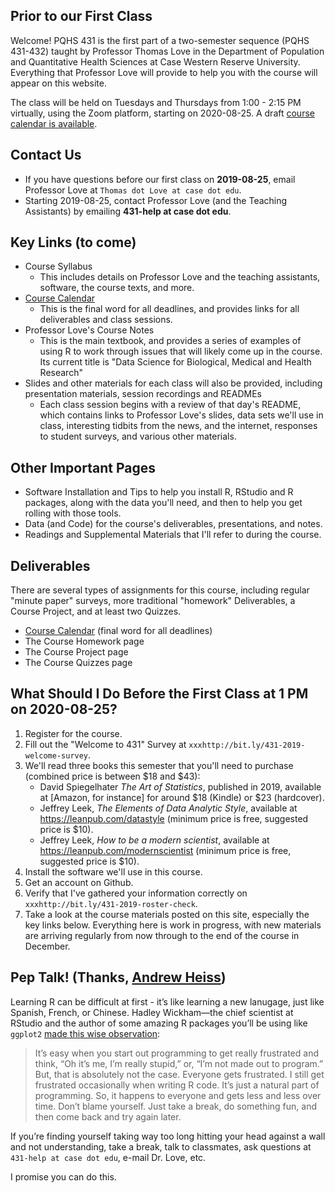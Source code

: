 ## Prior to our First Class

Welcome! PQHS 431 is the first part of a two-semester sequence (PQHS 431-432) taught by Professor Thomas Love in the Department of Population and Quantitative Health Sciences at Case Western Reserve University. Everything that Professor Love will provide to help you with the course will appear on this website.

The class will be held on Tuesdays and Thursdays from 1:00 - 2:15 PM virtually, using the Zoom platform, starting on 2020-08-25. A draft [course calendar is available](https://github.com/THOMASELOVE/431-2020/blob/master/calendar.md).

## Contact Us

- If you have questions before our first class on **2019-08-25**, email Professor Love at `Thomas dot Love at case dot edu`.
- Starting 2019-08-25, contact Professor Love (and the Teaching Assistants) by emailing **431-help at case dot edu**. 

## Key Links (to come)

- Course Syllabus
    - This includes details on Professor Love and the teaching assistants, software, the course texts, and more.
- [Course Calendar](https://github.com/THOMASELOVE/431-2020/blob/master/calendar.md) 
    - This is the final word for all deadlines, and provides links for all deliverables and class sessions.
- Professor Love's Course Notes
    - This is the main textbook, and provides a series of examples of using R to work through issues that will likely come up in the course. Its current title is "Data Science for Biological, Medical and Health Research"
- Slides and other materials for each class will also be provided, including presentation materials, session recordings and READMEs
    - Each class session begins with a review of that day's README, which contains links to Professor Love's slides, data sets we'll use in class, interesting tidbits from the news, and the internet, responses to student surveys, and various other materials. 

## Other Important Pages

- Software Installation and Tips to help you install R, RStudio and R packages, along with the data you'll need, and then to help you get rolling with those tools.
- Data (and Code) for the course's deliverables, presentations, and notes.
- Readings and Supplemental Materials that I'll refer to during the course.

## Deliverables

There are several types of assignments for this course, including regular "minute paper" surveys, more traditional "homework" Deliverables, a Course Project, and at least two Quizzes.

- [Course Calendar](https://github.com/THOMASELOVE/431-2020/blob/master/calendar.md)  (final word for all deadlines)
- The Course Homework page 
- The Course Project page 
- The Course Quizzes page

## What Should I Do Before the First Class at 1 PM on 2020-08-25?

1. Register for the course. 
2. Fill out the "Welcome to 431" Survey at `xxxhttp://bit.ly/431-2019-welcome-survey`.
3. We'll read three books this semester that you'll need to purchase (combined price is between $18 and $43):
    - David Spiegelhater *The Art of Statistics*, published in 2019, available at [Amazon, for instance] for around $18 (Kindle) or $23 (hardcover).
    - Jeffrey Leek, *The Elements of Data Analytic Style*, available at https://leanpub.com/datastyle (minimum price is free, suggested price is $10).
    - Jeffrey Leek, *How to be a modern scientist*, available at https://leanpub.com/modernscientist (minimum price is free, suggested price is $10).
4. Install the software we'll use in this course.
5. Get an account on Github.
6. Verify that I've gathered your information correctly on `xxxhttp://bit.ly/431-2019-roster-check`.
7. Take a look at the course materials posted on this site, especially the key links below. Everything here is work in progress, with new materials are arriving regularly from now through to the end of the course in December.

## Pep Talk! (Thanks, [Andrew Heiss](https://evalf19.classes.andrewheiss.com/syllabus/#pep-talk))

Learning R can be difficult at first - it’s like learning a new lanugage, just like Spanish, French, or Chinese. Hadley Wickham—the chief scientist at RStudio and the author of some amazing R packages you’ll be using like `ggplot2` [made this wise observation](https://r-posts.com/advice-to-young-and-old-programmers-a-conversation-with-hadley-wickham/):

> It’s easy when you start out programming to get really frustrated and think, “Oh it’s me, I’m really stupid,” or, “I’m not made out to program.” But, that is absolutely not the case. Everyone gets frustrated. I still get frustrated occasionally when writing R code. It’s just a natural part of programming. So, it happens to everyone and gets less and less over time. Don’t blame yourself. Just take a break, do something fun, and then come back and try again later.

If you’re finding yourself taking way too long hitting your head against a wall and not understanding, take a break, talk to classmates, ask questions at `431-help at case dot edu`, e-mail Dr. Love, etc.

I promise you can do this.
